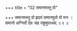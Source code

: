 +++
title = "02 समानमस्तु वो"

+++
समानमस्तु वो हृदयं समानमुतो वो मनः ।  
समानो अग्निर्वो देवः सह राष्ट्रमुपाध्वम् ॥ २ ॥